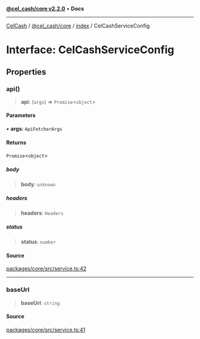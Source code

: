 [**@cel_cash/core v2.2.0**](../../README.md) • **Docs**

***

[CelCash](../../../../packages.md) / [@cel\_cash/core](../../README.md) / [index](../README.md) / CelCashServiceConfig

# Interface: CelCashServiceConfig

## Properties

### api()

> **api**: (`args`) => `Promise`\<`object`\>

#### Parameters

• **args**: `ApiFetcherArgs`

#### Returns

`Promise`\<`object`\>

##### body

> **body**: `unknown`

##### headers

> **headers**: `Headers`

##### status

> **status**: `number`

#### Source

[packages/core/src/service.ts:42](https://github.com/Pyxlab/celcash/blob/9e2eeefc75067a4b86d18d5bb144eb4446f097c2/packages/core/src/service.ts#L42)

***

### baseUrl

> **baseUrl**: `string`

#### Source

[packages/core/src/service.ts:41](https://github.com/Pyxlab/celcash/blob/9e2eeefc75067a4b86d18d5bb144eb4446f097c2/packages/core/src/service.ts#L41)
